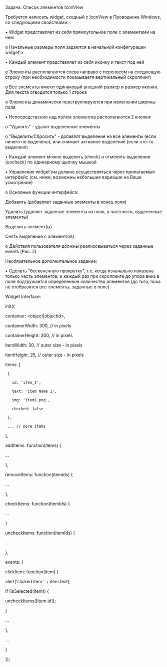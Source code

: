 Задача. Список элементов IconView

Требуется написать widget, сходный с IconView в Проводнике Windows, со следующими свойствами: 

• Widget представляет из себя прямоугольное поле с элементами на нем 

o Начальные размеры поля задаются в начальной конфигурации widget’а 

• Каждый элемент представляет из себя иконку и текст под ней

o Элементы располагаются слева направо с переносом на следующую строку (при необходимости показываетя вертикальный скроллинг) 

o Все элементы имеют одинаковый внешний размер и размер иконки. Для текста отводится только 1 строка 

o Элементы динамически перегруппируются при изменении ширины поля 

• Непосредственно над полем элементов располагаются 2 кнопки: 

o "Удалить" - удалят выделенные элементы 

o "Выделить/Сбросить" - добавлят выделение на все элементы (если ничего не выделено), или снимает активное выделение (если что-то выделено) 

• Каждый элемент можно выделять (check) и отменять выделение (uncheck) по одинарному щелчку мышкой 

• Управление widget’ом должно осуществляться через прилагаемый интерфейс (см. ниже; возможны небольшие вариации на Ваше усмотрение) 

o Основные функции интерфейса: 

 Добавить (добавляет заданные элементы в конец поля) 

 Удалить (удаляет заданные элементы из поля, в частности, выделенные элементы) 

 Выделить элемент(ы) 

 Снять выделение с элемент(ов) 

o Действия пользователя должны реализовываться через заданные events (Рис. 2) 

Необязательное дополнительное задание: 

• Сделать "бесконечную прокрутку", т.е. когда изначально показана только часть элементов, и каждый раз при скроллинге до упора вниз в поле подгружается определенное количество элементов (до того, пока не отобразятся все элементы, заданные в поле) 


Widget Interface: 

init({ 

   container: <object|objectId>, 

   containerWidth: 300, // in pixels 

   containerHeight: 300, // in pixels 

   itemWidth: 30, // outer size - in pixels 

   itemHeight: 25, // outer size - in pixels 

   items: [ 

     { 

       id: 'item_1', 

       text: 'Item Name 1', 

       img: 'item1.png', 

       checked: false 

     }, 

     ... // more items 

   ], 

   addItems: function(items) { 

   ... 

   }, 

   removeItems: function(itemIds) { 

   ... 

   }, 

   checkItems: function(itemIds) { 

   ... 

   } 

   uncheckItems: function(itemIds) { 

   ... 

   }, 

   events: { 

   clickItem: function(item) { 

   alert('clicked item ' + item.text); 

   if (isSelected(item)) { 

   uncheckItems([item.id]); 

   } 

   ... 

   }, 

   ... 

   } 

});
